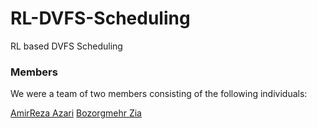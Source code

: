 # RL-DVFS-Scheduling
RL based DVFS Scheduling

### Members

We were a team of two members consisting of the following individuals:

[AmirReza Azari](https://github.com/Amirreza81)
[Bozorgmehr Zia](https://github.com/BozorgmehrZia)
